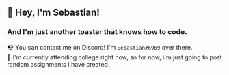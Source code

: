 ## 👋 Hey, I'm Sebastian! 
### And I'm just another toaster that knows how to code.

📭 You can contact me on Discord! I'm `Sebastian#6969` over there.\
🔭 I'm currently attending college right now, so for now, i'm just going to post random assignments I have created.


